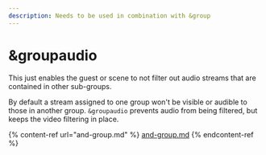 ```yaml
---
description: Needs to be used in combination with &group
---
```


# \&groupaudio

This just enables the guest or scene to not filter out audio streams that are contained in other sub-groups.

By default a stream assigned to one group won't be visible or audible to those in another group. `&groupaudio` prevents audio from being filtered, but keeps the video filtering in place.



{% content-ref url="and-group.md" %}
[and-group.md](and-group.md)
{% endcontent-ref %}

